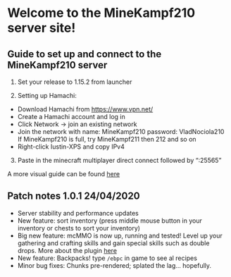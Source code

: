 # Welcome to the MineKampf210 server site!

## Guide to set up and connect to the MineKampf210 server

1. Set your release to 1.15.2 from launcher

2. Setting up Hamachi:
- Download Hamachi from https://www.vpn.net/
- Create a Hamachi account and log in
- Click Network -> join an existing network
- Join the network with name: MineKampf210 password: VladNociola210
      If MineKampf210 is full, try MineKampf211 then 212 and so on
- Right-click Iustin-XPS and copy IPv4

3. Paste in the minecraft multiplayer direct connect followed by “:25565”

A more visual guide can be found [here](https://docs.google.com/document/d/1p3YX3nUMtwuD5ab5yWM47FwFGp0STwEQ_gWYskj-zVo/edit?usp=sharing)


## Patch notes 1.0.1 24/04/2020

* Server stability and performance updates
* New feature: sort inventory (press middle mouse button in your inventory or chests to sort your inventory)
* Big new feature: mcMMO is now up, running and tested! Level up your gathering and crafting skills and gain special skills such as double drops. More about the plugin [here](https://mcmmo.org/#home)
* New feature: Backpacks! type `/ebpc` in game to see al recipes
* Minor bug fixes: Chunks pre-rendered; splated the lag... hopefully.



